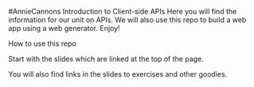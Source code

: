 #AnnieCannons Introduction to Client-side APIs
Here you will find the information for our unit on APIs. We will also use this repo to build a web app using a web generator. Enjoy!

How to use this repo

Start with the slides which are linked at the top of the page.

You will also find links in the slides to exercises and other goodies.






  
